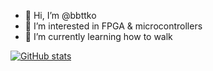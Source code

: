- 👋 Hi, I’m @bbttko
- 👀 I’m interested in FPGA & microcontrollers
- 🌱 I’m currently learning how to walk

[![GitHub stats](https://github-readme-stats.vercel.app/api?username=bbttko)](https://github.com/bbttko/github-readme-stats)

<!--- 
- 💞️ I’m looking to collaborate ...
- 📫 How to reach me ...
[![Top Langs](https://github-readme-stats.vercel.app/api/top-langs/?username=bbttko&layout=compact)](https://github.com/bbttko/github-readme-stats)
--->


<!---
bbttko/bbttko is a ✨ special ✨ repository because its `README.md` (this file) appears on your GitHub profile.
You can click the Preview link to take a look at your changes.
--->
